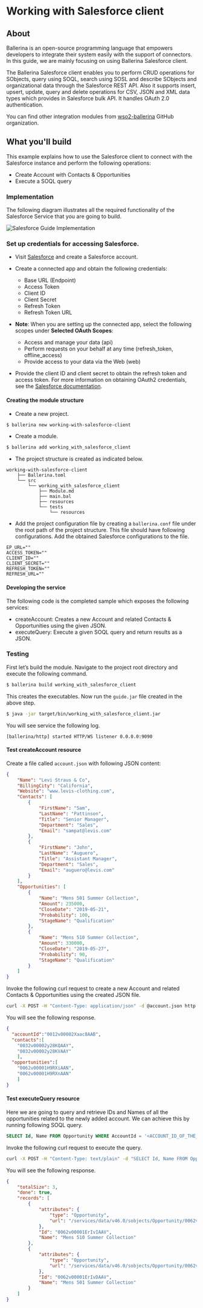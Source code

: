 # Working with Salesforce client

## About

Ballerina is an open-source programming language that empowers developers to integrate their system easily with the 
support of connectors. In this guide, we are mainly focusing on using Ballerina Salesforce client.

The Ballerina Salesforce client enables you to perform CRUD operations for SObjects, query using SOQL, search using 
SOSL and describe SObjects and organizational data through the Salesforce REST API. Also it supports insert, upsert, 
update, query and delete operations for CSV, JSON and XML data types which provides in Salesforce bulk API. It handles 
OAuth 2.0 authentication.

You can find other integration modules from [wso2-ballerina](https://github.com/wso2-ballerina) GitHub organization.

## What you'll build

This example explains how to use the Salesforce client to connect with the Salesforce instance and perform the 
following operations:

* Create Account with Contacts & Opportunities
* Execute a SOQL query

<!-- INCLUDE_MD: ../../../../../tutorial-prerequisites.md -->

<!-- INCLUDE_MD: ../../../../../tutorial-get-the-code.md -->

### Implementation

The following diagram illustrates all the required functionality of the Salesforce Service that you are going to build.

![Salesforce Guide Implementation](../../../../../assets/img/working-with-sfdc-slient.png)

### Set up credentials for accessing Salesforce.
   
- Visit [Salesforce](https://www.salesforce.com) and create a Salesforce account.

- Create a connected app and obtain the following credentials: 
    - Base URL (Endpoint)
    - Access Token
    - Client ID
    - Client Secret
    - Refresh Token
    - Refresh Token URL

- **Note**: When you are setting up the connected app, select the following scopes under **Selected OAuth Scopes**:
    - Access and manage your data (api)
    - Perform requests on your behalf at any time (refresh_token, offline_access)
    - Provide access to your data via the Web (web)

- Provide the client ID and client secret to obtain the refresh token and access token. For more information on 
obtaining OAuth2 credentials, see the 
[Salesforce documentation](https://help.salesforce.com/articleView?id=remoteaccess_authenticate_overview.htm).

#### Creating the module structure
- Create a new project.

```bash
$ ballerina new working-with-salesforce-client
```

- Create a module.

```bash
$ ballerina add working_with_salesforce_client
```

- The project structure is created as indicated below.

```
working-with-salesforce-client
    ├── Ballerina.toml
    └── src
        └── working_with_salesforce_client
            ├── Module.md
            ├── main.bal
            ├── resources
            └── tests
                └── resources
```

- Add the project configuration file by creating a `ballerina.conf` file under the root path of the project structure. 
This file should have following configurations. Add the obtained Salesforce configurations to the file.
```
EP_URL=""
ACCESS_TOKEN=""
CLIENT_ID=""
CLIENT_SECRET=""
REFRESH_TOKEN=""
REFRESH_URL=""
```

#### Developing the service

The following code is the completed sample which exposes the following services:

- createAccount: Creates a new Account and related Contacts & Opportunities using the given JSON.
- executeQuery: Execute a given SOQL query and return results as a JSON.

<!-- INCLUDE_CODE: src/guide/main.bal -->

### Testing

First let’s build the module. Navigate to the project root directory and execute the following command.

```bash
$ ballerina build working_with_salesforce_client
```

This creates the executables. Now run the `guide.jar` file created in the above step.

```bash
$ java -jar target/bin/working_with_salesforce_client.jar
```

You will see service the following log.

```log
[ballerina/http] started HTTP/WS listener 0.0.0.0:9090
```

#### Test createAccount resource

Create a file called `account.json` with following JSON content:
```json
{
    "Name": "Levi Straus & Co",
    "BillingCity": "California",
    "Website": "www.levis-clothing.com",
    "Contacts": [
        {
            "FirstName": "Sam",
            "LastName": "Pattinson",
            "Title": "Senior Manager",
            "Department": "Sales",
            "Email": "sampat@levis.com"
        },
        {
            "FirstName": "John",
            "LastName": "Auguero",
            "Title": "Assistant Manager",
            "Department": "Sales",
            "Email": "auguero@levis.com"
        }
    ],
    "Opportunities": [
        {
            "Name": "Mens 501 Summer Collection",
            "Amount": 235000,
            "CloseDate": "2019-05-21",
            "Probability": 100,
            "StageName": "Qualification"
        },
        {
            "Name": "Mens 510 Summer Collection",
            "Amount": 330000,
            "CloseDate": "2019-05-27",
            "Probability": 90,
            "StageName": "Qualification"
        }
    ]
}
```

Invoke the following curl request to create a new Account and related Contacts & Opportunities using the created 
JSON file.
```bash
curl -X POST -H "Content-Type: application/json" -d @account.json http://localhost:9090/salesforce/account
```

You will see the following response.
```json
{
  "accountId":"0012v00002Xaac8AAB",
  "contacts":[
    "0032v00002y28KQAAY", 
    "0032v00002y28KVAAY"
    ], 
  "opportunities":[
    "0062v00001H9RXiAAN", 
    "0062v00001H9RXnAAN"
    ]
}
```

#### Test executeQuery resource

Here we are going to query and retrieve IDs and Names of all the opportunities related to the newly added account.
We can achieve this by running following SOQL query.
```sql
SELECT Id, Name FROM Opportunity WHERE AccountId = '<ACCOUNT_ID_OF_THE_CREATED_ACCOUNT>'
```

Invoke the following curl request to execute the query.
```bash
curl -X POST -H "Content-Type: text/plain" -d "SELECT Id, Name FROM Opportunity WHERE AccountId = '<ACCOUNT_ID_OF_THE_CREATED_ACCOUNT>'" http://localhost:9090/salesforce/query
```

You will see the following response.
```json
{
    "totalSize": 3,
    "done": true,
    "records": [
        {
            "attributes": {
                "type": "Opportunity",
                "url": "/services/data/v46.0/sobjects/Opportunity/0062v00001ErIvIAAV"
            },
            "Id": "0062v00001ErIvIAAV",
            "Name": "Mens 510 Summer Collection"
        },
        {
            "attributes": {
                "type": "Opportunity",
                "url": "/services/data/v46.0/sobjects/Opportunity/0062v00001ErIvDAAV"
            },
            "Id": "0062v00001ErIvDAAV",
            "Name": "Mens 501 Summer Collection"
        }
    ]
}
```
